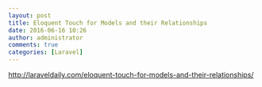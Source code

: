 ```yaml
---
layout: post
title: Eloquent Touch for Models and their Relationships
date: 2016-06-16 10:26
author: administrator
comments: true
categories: [Laravel]
---
```

<a href="http://laraveldaily.com/eloquent-touch-for-models-and-their-relationships/">http://laraveldaily.com/eloquent-touch-for-models-and-their-relationships/</a>
